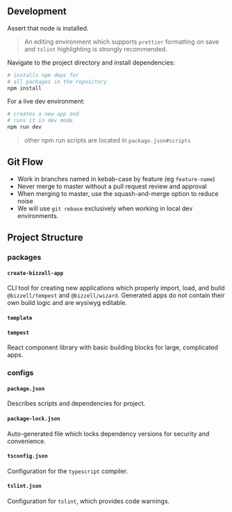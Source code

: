 ## Development

Assert that node is installed.

> An editing environment which supports `prettier` formatting on save and `tslint` highlighting is strongly recommended.

Navigate to the project directory and install dependencies:

```bash
# installs npm deps for
# all packages in the repository
npm install
```

For a live dev environment:

```bash
# creates a new app and
# runs it in dev mode
npm run dev
```

> other npm run scripts are located in `package.json#scripts`

## Git Flow

- Work in branches named in kebab-case by feature (eg `feature-name`)
- Never merge to master without a pull request review and approval
- When merging to master, use the squash-and-merge option to reduce noise
- We will use `git rebase` exclusively when working in local dev environments.

## Project Structure

### packages

#### `create-bizzell-app`

CLI tool for creating new applications which properly import, load, and build `@bizzell/tempest` and `@bizzell/wizard`. Generated apps do not contain their own build logic and are wysiwyg editable.

#### `template`

#### `tempest`

React component library with basic building blocks for large, complicated apps.

### configs

#### `package.json`

Describes scripts and dependencies for project.

#### `package-lock.json`

Auto-generated file which locks dependency versions for security and convenience.

#### `tsconfig.json`

Configuration for the `typescript` compiler.

#### `tslint.json`

Configuration for `tslint`, which provides code warnings.
